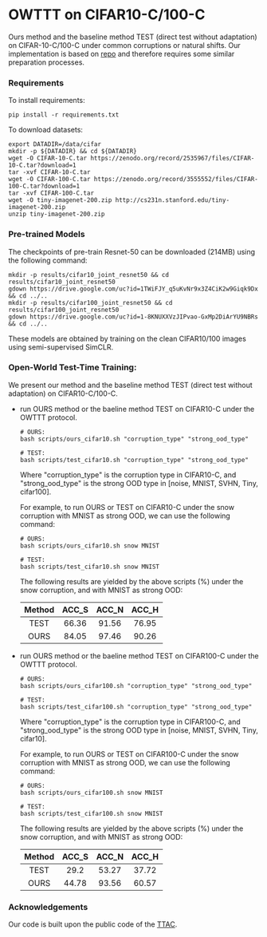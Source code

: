 # OWTTT on CIFAR10-C/100-C

Ours method and the baseline method TEST (direct test without adaptation) on CIFAR-10-C/100-C under common corruptions or natural shifts. Our implementation is based on [repo](https://github.com/Gorilla-Lab-SCUT/TTAC/tree/master/cifar) and therefore requires some similar preparation processes.

### Requirements

To install requirements:

```
pip install -r requirements.txt
```

To download datasets:

```
export DATADIR=/data/cifar
mkdir -p ${DATADIR} && cd ${DATADIR}
wget -O CIFAR-10-C.tar https://zenodo.org/record/2535967/files/CIFAR-10-C.tar?download=1
tar -xvf CIFAR-10-C.tar
wget -O CIFAR-100-C.tar https://zenodo.org/record/3555552/files/CIFAR-100-C.tar?download=1
tar -xvf CIFAR-100-C.tar
wget -O tiny-imagenet-200.zip http://cs231n.stanford.edu/tiny-imagenet-200.zip
unzip tiny-imagenet-200.zip
```

### Pre-trained Models

The checkpoints of pre-train Resnet-50 can be downloaded (214MB) using the following command:

```
mkdir -p results/cifar10_joint_resnet50 && cd results/cifar10_joint_resnet50
gdown https://drive.google.com/uc?id=1TWiFJY_q5uKvNr9x3Z4CiK2w9Giqk9Dx && cd ../..
mkdir -p results/cifar100_joint_resnet50 && cd results/cifar100_joint_resnet50
gdown https://drive.google.com/uc?id=1-8KNUXXVzJIPvao-GxMp2DiArYU9NBRs && cd ../..
```

These models are obtained by training on the clean CIFAR10/100 images using semi-supervised SimCLR.

### Open-World Test-Time Training:

We present our method and the baseline method TEST (direct test without adaptation) on CIFAR10-C/100-C.

- run OURS method or the baeline method TEST on CIFAR10-C under the OWTTT protocol.

  ```
  # OURS: 
  bash scripts/ours_cifar10.sh "corruption_type" "strong_ood_type" 

  # TEST: 
  bash scripts/test_cifar10.sh "corruption_type" "strong_ood_type" 
  ```

  Where "corruption_type" is the corruption type in CIFAR10-C, and "strong_ood_type" is the strong OOD type in [noise, MNIST, SVHN, Tiny, cifar100].

  For example, to run OURS or TEST on CIFAR10-C under the snow corruption with MNIST as strong OOD, we can use the following command:

  ```
  # OURS:
  bash scripts/ours_cifar10.sh snow MNIST 

  # TEST:
  bash scripts/test_cifar10.sh snow MNIST
  ```

  The following results are yielded by the above scripts (%) under the snow corruption, and with MNIST as strong OOD:


  | Method | ACC_S | ACC_N | ACC_H |
  | :------: | :-----: | :-----: | :-----: |
  |  TEST  | 66.36 | 91.56 | 76.95 |
  |  OURS  | 84.05 | 97.46 | 90.26 |
- run OURS method or the baeline method TEST on CIFAR100-C under the OWTTT protocol.

  ```
  # OURS: 
  bash scripts/ours_cifar100.sh "corruption_type" "strong_ood_type" 

  # TEST: 
  bash scripts/test_cifar100.sh "corruption_type" "strong_ood_type" 
  ```

  Where "corruption_type" is the corruption type in CIFAR100-C, and "strong_ood_type" is the strong OOD type in [noise, MNIST, SVHN, Tiny, cifar10].

  For example, to run OURS or TEST on CIFAR100-C under the snow corruption with MNIST as strong OOD, we can use the following command:

  ```
  # OURS:
  bash scripts/ours_cifar100.sh snow MNIST 

  # TEST:
  bash scripts/test_cifar100.sh snow MNIST
  ```

  The following results are yielded by the above scripts (%) under the snow corruption, and with MNIST as strong OOD:


  | Method | ACC_S | ACC_N | ACC_H |
  | :------: | :-----: | :-----: | :-----: |
  |  TEST  | 29.2 | 53.27 | 37.72 |
  |  OURS  | 44.78 | 93.56 | 60.57 |

### Acknowledgements

Our code is built upon the public code of the [TTAC](https://github.com/Gorilla-Lab-SCUT/TTAC/tree/master/cifar).

